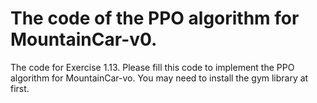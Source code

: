 # The code of the PPO algorithm for MountainCar-v0.

The code for Exercise 1.13. Please fill this code to implement the PPO algorithm for MountainCar-vo.
You may need to install the gym library at first.
